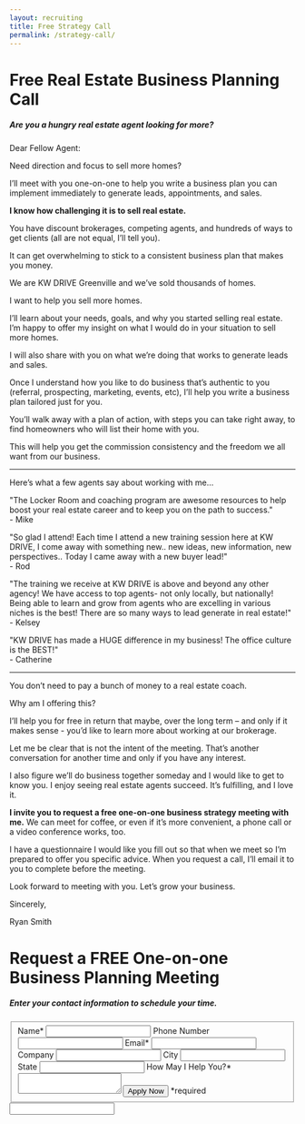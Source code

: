 ```yaml
---
layout: recruiting
title: Free Strategy Call
permalink: /strategy-call/
---
```


<div class="recruiting-page"><h1 class="join-us">Free Real Estate Business Planning Call</h1><h5 class="join-us-subtitle">Are you a hungry real estate agent looking for more?</h5><p>Dear Fellow Agent:</p><p>Need direction and focus to sell more homes?</p><p>I&rsquo;ll meet with you one-on-one to help you write a business plan you can implement immediately to generate leads, appointments, and sales.</p><p><strong>I know how challenging it is to sell real estate.</strong></p><p>You have discount brokerages, competing agents, and hundreds of ways to get clients (all are not equal, I&rsquo;ll tell you).</p><p>It can get overwhelming to stick to a consistent business plan that makes you money.</p><p>We are KW DRIVE Greenville and we&rsquo;ve sold thousands of homes.</p><p>I want to help you sell more homes.</p><p>I&rsquo;ll learn about your needs, goals, and why you started selling real estate. I&rsquo;m happy to offer my insight on what I would do in your situation to sell more homes.</p><p>I will also share with you on what we&rsquo;re doing that works to generate leads and sales.</p><p>Once I understand how you like to do business that&rsquo;s authentic to you (referral, prospecting, marketing, events, etc), I&rsquo;ll help you write a business plan tailored just for you.</p><p>You&rsquo;ll walk away with a plan of action, with steps you can take right away, to find homeowners who will list their home with you.</p><p>This will help you get the commission consistency and the freedom we all want from our business.</p><hr /><div class="qanda"><p class="section-title">Here&rsquo;s what a few agents say about working with me&hellip;</p><p><span class="quote">"The Locker Room and coaching program are awesome resources to help boost your real estate career and to keep you on the path to success."</span><br /><span class="author">- Mike</span></p><p><span class="quote">"So glad I attend! Each time I attend a new training session here at KW DRIVE, I come away with something new.. new ideas, new information, new perspectives.. Today I came away with a new buyer lead!"</span><br /><span class="author">- Rod</span></p><p><span class="quote">"The training we receive at KW DRIVE is above and beyond any other agency! We have access to top agents- not only locally, but nationally! Being able to learn and grow from agents who are excelling in various niches is the best! There are so many ways to lead generate in real estate!"</span><br /><span class="author">- Kelsey</span></p><p><span class="quote">"KW DRIVE has made a HUGE difference in my business! The office culture is the BEST!"</span><br /><span class="author">- Catherine</span></p></div><hr /><p>You don&rsquo;t need to pay a bunch of money to a real estate coach.</p><p>Why am I offering this?</p><p>I&rsquo;ll help you for free in return that maybe, over the long term &ndash; and only if it makes sense - you&rsquo;d like to learn more about working at our brokerage.</p><p>Let me be clear that is not the intent of the meeting. That&rsquo;s another conversation for another time and only if you have any interest.</p><p>I also figure we&rsquo;ll do business together someday and I would like to get to know you. I enjoy seeing real estate agents succeed. It&rsquo;s fulfilling, and I love it.</p><p><strong>I invite you to request a free one-on-one business strategy meeting with me.</strong> We can meet for coffee, or even if it&rsquo;s more convenient, a phone call or a video conference works, too.</p><p>I have a questionnaire I would like you fill out so that when we meet so I&rsquo;m prepared to offer you specific advice. When you request a call, I&rsquo;ll email it to you to complete before the meeting.</p><p>Look forward to meeting with you. Let&rsquo;s grow your business.</p><p>Sincerely,</p><p>Ryan Smith</p><h1 class="join-us">Request a FREE One-on-one Business Planning Meeting</h1><h5 class="join-us-subtitle">Enter your contact information to schedule your time.</h5><form method="post" class="home-value cta-forms" action="https://formspree.io/{{site.data.settings.client.email}}" onsubmit="return setReturn()"><fieldset><label for="name">Name*</label> <input type="text" required="" name="name" /> <label for="phone">Phone Number </label> <input type="tel" name="phone" /> <label for="email">Email*</label> <input type="text" required="" name="email" /> <label for="company">Company </label> <input type="text" name="company" /> <label for="city">City </label> <input type="text" name="city" /> <label for="state">State </label> <input type="text" name="state" /> <label for="message">How May I Help You?* </label><textarea name="message" required=""></textarea> <input class="submit light-light" type="submit" value="Apply Now" name="submitrecruitingForm" /> <span class="asterisk">*required</span></fieldset><div class="hidden"><input type="hidden" value="{{site.data.settings.client.email}}" name="_to" /> <input type="hidden" value="Recruiting Contact Request Message From Your Vyral Careers and Training Video Blog" name="_subject" /> <input type="text" name="_gotcha" /></div></form></div>